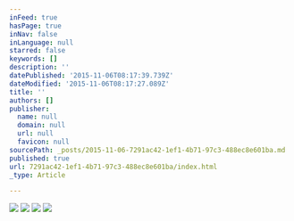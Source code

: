 ```yaml
---
inFeed: true
hasPage: true
inNav: false
inLanguage: null
starred: false
keywords: []
description: ''
datePublished: '2015-11-06T08:17:39.739Z'
dateModified: '2015-11-06T08:17:27.089Z'
title: ''
authors: []
publisher:
  name: null
  domain: null
  url: null
  favicon: null
sourcePath: _posts/2015-11-06-7291ac42-1ef1-4b71-97c3-488ec8e601ba.md
published: true
url: 7291ac42-1ef1-4b71-97c3-488ec8e601ba/index.html
_type: Article

---
```

![](https://the-grid-user-content.s3-us-west-2.amazonaws.com/f6c04fd5-d80f-49c5-a8f5-d81c0eb75ae3.jpg)
![](https://the-grid-user-content.s3-us-west-2.amazonaws.com/3216a992-8717-44cb-8b1a-41d8166ae7dd.png)
![](https://the-grid-user-content.s3-us-west-2.amazonaws.com/916a7f8f-b15a-4fca-9a23-53f6621a752c.jpg)
![](https://the-grid-user-content.s3-us-west-2.amazonaws.com/d20b14e2-3a9e-489d-ae73-b06394fa3bb9.jpg)
